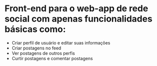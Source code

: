 # Front-end para o web-app de rede social com apenas funcionalidades básicas como:
- Criar perfil de usuário e editar suas informações
- Criar postagens no feed
- Ver postagens de outros perfis
- Curtir postagens e comentar postagens

